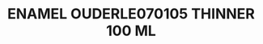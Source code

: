 ---
layout: product
title: "ENAMEL OUDERLE070105 THINNER 100 ML"
price: "850" 
desc: "Bezmirisni emajl razređivač"
img_path: "/assets/img/A.MIG-2019.jpg"
brand: "AMMO"
available: false
special_offer: false
new: false
soon: false
cat: "070000"
subcat: "070100"
subsubcat: "070105"
sifra: "A.MIG-2019"
popular: false
---